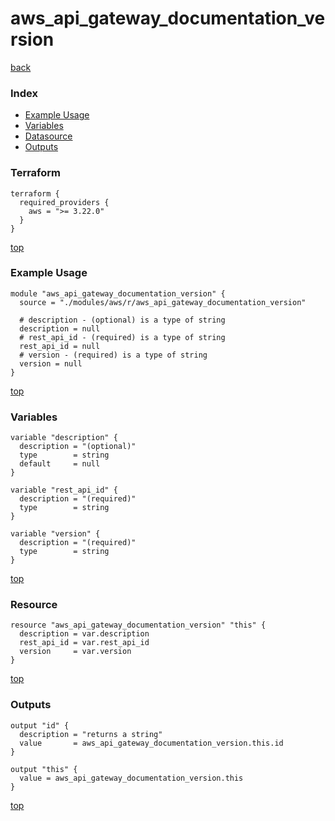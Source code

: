# aws_api_gateway_documentation_version

[back](../aws.md)

### Index

- [Example Usage](#example-usage)
- [Variables](#variables)
- [Datasource](#datasource)
- [Outputs](#outputs)

### Terraform

```hcl
terraform {
  required_providers {
    aws = ">= 3.22.0"
  }
}
```

[top](#index)

### Example Usage

```hcl
module "aws_api_gateway_documentation_version" {
  source = "./modules/aws/r/aws_api_gateway_documentation_version"

  # description - (optional) is a type of string
  description = null
  # rest_api_id - (required) is a type of string
  rest_api_id = null
  # version - (required) is a type of string
  version = null
}
```

[top](#index)

### Variables

```hcl
variable "description" {
  description = "(optional)"
  type        = string
  default     = null
}

variable "rest_api_id" {
  description = "(required)"
  type        = string
}

variable "version" {
  description = "(required)"
  type        = string
}
```

[top](#index)

### Resource

```hcl
resource "aws_api_gateway_documentation_version" "this" {
  description = var.description
  rest_api_id = var.rest_api_id
  version     = var.version
}
```

[top](#index)

### Outputs

```hcl
output "id" {
  description = "returns a string"
  value       = aws_api_gateway_documentation_version.this.id
}

output "this" {
  value = aws_api_gateway_documentation_version.this
}
```

[top](#index)